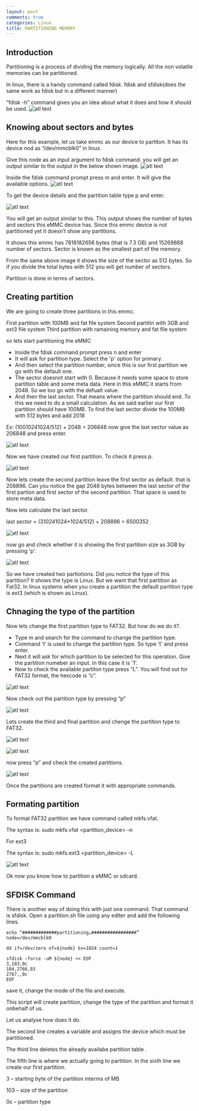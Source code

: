 ```yaml
---
layout: post
comments: true
categories: Linux
title: PARTITIONING MEMORY
---
```


## Introduction

Partitioning is a process of dividing the memory logically. All the non volatile memories can be partitioned.

In linux, there is a handy command called fdisk.
fdisk and sfdisk(does the same work as fdisk but in a different manner)

“fdisk -h” command gives you an idea about what it does and how it should be used.
![atl text](https://raw.githubusercontent.com/Vieshoth/vieshoth.github.io/master/images/part/fdisk_command.png)


## Knowing about sectors and bytes


Here for this example, let us take emmc as our device to partiton.
It has its device nod as “/dev/mmcblk0” in linux.

Give this node as an input argument to fdisk command.
you will get an output similar to the output in the below shown image.
![atl text](https://raw.githubusercontent.com/Vieshoth/vieshoth.github.io/master/images/part/fdiskmmcblk.png)

Inside the fdisk command prompt press m and enter. It will give the available options.
![atl text](https://raw.githubusercontent.com/Vieshoth/vieshoth.github.io/master/images/part/fdiskm.png)

To get the device details and the partition table type p and enter.

![atl text](https://raw.githubusercontent.com/Vieshoth/vieshoth.github.io/master/images/part/partitiontype.png)

You will get an output similar to this.
This output shows the number of bytes and sectors this eMMC device has. Since this emmc device is not partitioned yet it doesn’t show any partitions.

It shows this emmc has 7818182656 bytes (that is 7.3 GB) and 15269888 number of sectors.
Sector is known as the smallest part of the memory.

From the same above image it shows the size of the sector as 512 bytes.
So if you divide the total bytes with 512 you will get number of sectors.

Partition is done in terms of sectors.


## Creating partition


We are going to create three partitions in this emmc.

First partition with 100MB and fat file system
Second partitin with 3GB and ext3 file system
Third partition with ramaining memory and fat file system

so lets start partitioning the eMMC

* Inside the fdisk command prompt press n and enter
* It will ask for partition type. Select the 'p' option for primary.
* And then select the partition number, since this is our first partition we go with the default one.
* The sector doesnot start with 0. Because it needs some space to store partition table and some meta data. Here in this eMMC it starts from 2048. So we too go with the defualt value.
* And then the last sector. That means where the partition should end. To this we need to do a small calculation. As we said earlier our first partition should have 100MB. To find the last sector divide the 100MB with 512 bytes and add 2018

Ex: (100*1024*1024/512) + 2048 = 206848
now give the last sector value as 206848 and press enter.

![atl text](https://raw.githubusercontent.com/Vieshoth/vieshoth.github.io/master/images/part/n.png)

Now we have created our first partition. To check it press p.

![atl text](https://raw.githubusercontent.com/Vieshoth/vieshoth.github.io/master/images/part/p.png)


Now lets create the second partition
leave the first sector as default. that is 208896.
Can you notice the gap 2048 bytes between the last sector of the first partion and first sector of the second partition. That space is used to store meta data.

Now lets calculate the last sector.

last sector = (3*1024*1024*1024/512) + 208896
= 6500352

![atl text](https://raw.githubusercontent.com/Vieshoth/vieshoth.github.io/master/images/part/n2.png)

now go and check whether it is showing the first partition size as 3GB by pressing 'p'.

![atl text](https://raw.githubusercontent.com/Vieshoth/vieshoth.github.io/master/images/part/p2.png)

So we have created two partiotions. Did you notice the type of this partition? It shows the type is Linux. But we want that first partition as Fat32. In linux systems when you create a partition the default partition type is ext3 (which is shown as Linux).


## Chnaging the type of the partition

Now lets change the first partition type to FAT32. But how do we do it?. 
* Type m and search for the command to change the partition type. 
* Command ‘t’ is used to change the partition type. So type 't' and press enter. 
* Next it will ask for which partition to be selected for this operation. Give the partition numeber an input. 
In this case it is '1'. 
* Now to check the available partiton type press “L”. You will find out for FAT32 format, the hexcode is “c”.

![atl text](https://raw.githubusercontent.com/Vieshoth/vieshoth.github.io/master/images/part/hexcode.png)

Now check out the partition type by pressing “p”

![atl text](https://raw.githubusercontent.com/Vieshoth/vieshoth.github.io/master/images/part/p3.png)

Lets create the third and final partition and chenge the partition type to FAT32.

![atl text](https://raw.githubusercontent.com/Vieshoth/vieshoth.github.io/master/images/part/n3.png)

![atl text](https://raw.githubusercontent.com/Vieshoth/vieshoth.github.io/master/images/part/t.png)

now press “p” and check the created partitions.

![atl text](https://raw.githubusercontent.com/Vieshoth/vieshoth.github.io/master/images/part/p4.png)

Once the partitions are created format it with appropriate commands.


## Formating partition

To format FAT32 partition we have command called mkfs.vfat.

The syntax is: sudo mkfs.vfat <partition_device> -n <name>

For ext3

The syntax is: sudo mkfs.ext3 <partition_device> -L <name>

![atl text](https://raw.githubusercontent.com/Vieshoth/vieshoth.github.io/master/images/part/boot.png)

Ok now you know how to partition a eMMC or sdcard.

## SFDISK Command 

There is another way of doing this with just one command. That command is sfdisk. Open a partition.sh file using any editer and add the following lines.

```
echo “#############partitioning…#################”
node=/dev/mmcblk0

dd if=/dev/zero of=${node} bs=1024 count=1

sfdisk –force -uM ${node} << EOF
3,103,0c
104,2766,83
2767,,0c
EOF
```
save it, change the mode of the file and execute. 

This script will create partition, change the type of the partition and format it onbehalf of us.

Let us analyse how does it do.

The second line creates a variable and assigns the device which must be partitioned.

The third line deletes the already availabe partition  table .

The fifth line is where we actually going to partition. In the sixth line we create our first partition.

3 – starting byte of  the partition interms of MB

103 – size of the partition

0c – partition type
